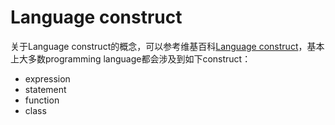 # Language construct

关于Language construct的概念，可以参考维基百科[Language construct](https://en.wikipedia.org/wiki/Language_construct)，基本上大多数programming language都会涉及到如下construct：

- expression
- statement
- function
- class


